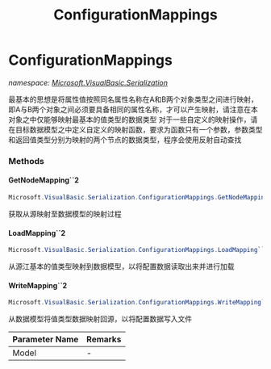 ﻿---
title: ConfigurationMappings
---

# ConfigurationMappings
_namespace: [Microsoft.VisualBasic.Serialization](N-Microsoft.VisualBasic.Serialization.html)_

最基本的思想是将属性值按照同名属性名称在A和B两个对象类型之间进行映射，即A与B两个对象之间必须要具备相同的属性名称，才可以产生映射，请注意在本对象之中仅能够映射最基本的值类型的数据类型
 对于一些自定义的映射操作，请在目标数据模型之中定义自定义的映射函数，要求为函数只有一个参数，参数类型和返回值类型分别为映射的两个节点的数据类型，程序会使用反射自动查找



### Methods

#### GetNodeMapping``2
```csharp
Microsoft.VisualBasic.Serialization.ConfigurationMappings.GetNodeMapping``2(System.Object)
```
获取从源映射至数据模型的映射过程

#### LoadMapping``2
```csharp
Microsoft.VisualBasic.Serialization.ConfigurationMappings.LoadMapping``2(``1)
```
从源江基本的值类型映射到数据模型，以将配置数据读取出来并进行加载

#### WriteMapping``2
```csharp
Microsoft.VisualBasic.Serialization.ConfigurationMappings.WriteMapping``2(``0)
```
从数据模型将值类型数据映射回源，以将配置数据写入文件

|Parameter Name|Remarks|
|--------------|-------|
|Model|-|



